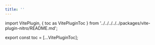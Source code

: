 ```yaml
---
title: ''
---
```


import VitePlugin, { toc as VitePluginToc } from '../../../../../packages/vite-plugin-nitro/README.md';

<VitePlugin />

<!-- Workaround for generating table of contents -->
<!-- See https://github.com/facebook/docusaurus/issues/3915#issuecomment-896193142 -->

export const toc = [...VitePluginToc];
